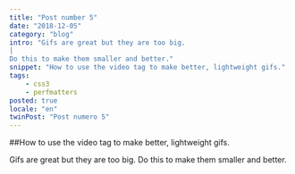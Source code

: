 ```yaml
---
title: "Post number 5"
date: "2018-12-05"
category: "blog"
intro: "Gifs are great but they are too big.
|
Do this to make them smaller and better."
snippet: "How to use the video tag to make better, lightweight gifs."
tags:
    - css3
    - perfmatters
posted: true
locale: "en"
twinPost: "Post numero 5"
---
```


##How to use the video tag to make better, lightweight gifs.

Gifs are great but they are too big. Do this to make them smaller and better.